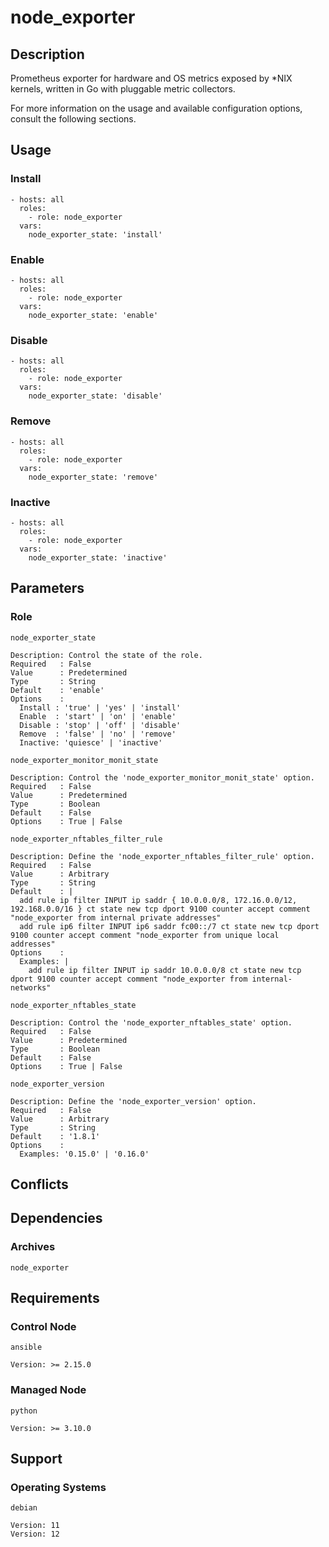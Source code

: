 # node_exporter

## Description

Prometheus exporter for hardware and OS metrics exposed by *NIX kernels, written
in Go with pluggable metric collectors.

For more information on the usage and available configuration options,
consult the following sections.

## Usage

### Install

```
- hosts: all
  roles:
    - role: node_exporter
  vars:
    node_exporter_state: 'install'
```

### Enable

```
- hosts: all
  roles:
    - role: node_exporter
  vars:
    node_exporter_state: 'enable'
```

### Disable

```
- hosts: all
  roles:
    - role: node_exporter
  vars:
    node_exporter_state: 'disable'
```

### Remove

```
- hosts: all
  roles:
    - role: node_exporter
  vars:
    node_exporter_state: 'remove'
```

### Inactive

```
- hosts: all
  roles:
    - role: node_exporter
  vars:
    node_exporter_state: 'inactive'
```

## Parameters

### Role

`node_exporter_state`

    Description: Control the state of the role.
    Required   : False
    Value      : Predetermined
    Type       : String
    Default    : 'enable'
    Options    :
      Install : 'true' | 'yes' | 'install'
      Enable  : 'start' | 'on' | 'enable'
      Disable : 'stop' | 'off' | 'disable'
      Remove  : 'false' | 'no' | 'remove'
      Inactive: 'quiesce' | 'inactive'

`node_exporter_monitor_monit_state`

    Description: Control the 'node_exporter_monitor_monit_state' option.
    Required   : False
    Value      : Predetermined
    Type       : Boolean
    Default    : False
    Options    : True | False

`node_exporter_nftables_filter_rule`

    Description: Define the 'node_exporter_nftables_filter_rule' option.
    Required   : False
    Value      : Arbitrary
    Type       : String
    Default    : |
      add rule ip filter INPUT ip saddr { 10.0.0.0/8, 172.16.0.0/12, 192.168.0.0/16 } ct state new tcp dport 9100 counter accept comment "node_exporter from internal private addresses"
      add rule ip6 filter INPUT ip6 saddr fc00::/7 ct state new tcp dport 9100 counter accept comment "node_exporter from unique local addresses"
    Options    :
      Examples: |
        add rule ip filter INPUT ip saddr 10.0.0.0/8 ct state new tcp dport 9100 counter accept comment "node_exporter from internal-networks"

`node_exporter_nftables_state`

    Description: Control the 'node_exporter_nftables_state' option.
    Required   : False
    Value      : Predetermined
    Type       : Boolean
    Default    : False
    Options    : True | False

`node_exporter_version`

    Description: Define the 'node_exporter_version' option.
    Required   : False
    Value      : Arbitrary
    Type       : String
    Default    : '1.8.1'
    Options    :
      Examples: '0.15.0' | '0.16.0'

## Conflicts

## Dependencies

### Archives

`node_exporter`

## Requirements

### Control Node

`ansible`

    Version: >= 2.15.0

### Managed Node

`python`

    Version: >= 3.10.0

## Support

### Operating Systems

`debian`

    Version: 11
    Version: 12
